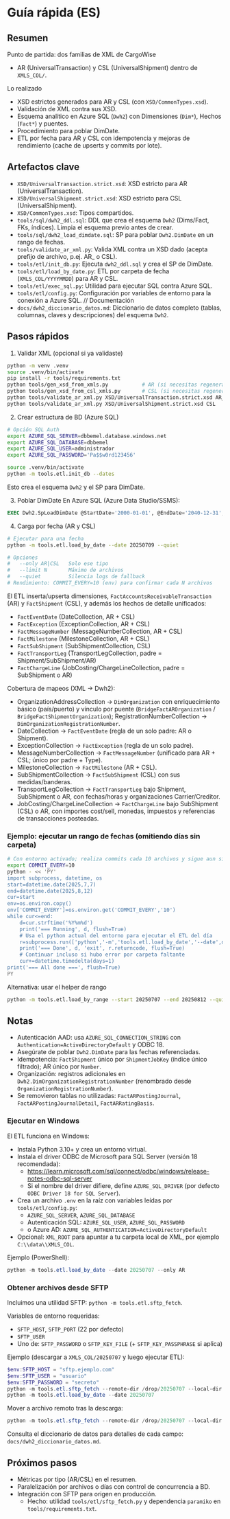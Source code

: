 # Guía rápida (ES)

## Resumen
Punto de partida: dos familias de XML de CargoWise
- AR (UniversalTransaction) y CSL (UniversalShipment) dentro de `XMLS_COL/`.

Lo realizado
- XSD estrictos generados para AR y CSL (con `XSD/CommonTypes.xsd`).
- Validación de XML contra sus XSD.
- Esquema analítico en Azure SQL (`Dwh2`) con Dimensiones (`Dim*`), Hechos (`Fact*`) y puentes.
- Procedimiento para poblar DimDate.
- ETL por fecha para AR y CSL con idempotencia y mejoras de rendimiento (cache de upserts y commits por lote).

## Artefactos clave
- `XSD/UniversalTransaction.strict.xsd`: XSD estricto para AR (UniversalTransaction).
- `XSD/UniversalShipment.strict.xsd`: XSD estricto para CSL (UniversalShipment).
- `XSD/CommonTypes.xsd`: Tipos compartidos.
- `tools/sql/dwh2_ddl.sql`: DDL que crea el esquema `Dwh2` (Dims/Fact, FKs, índices). Limpia el esquema previo antes de crear.
- `tools/sql/dwh2_load_dimdate.sql`: SP para poblar `Dwh2.DimDate` en un rango de fechas.
- `tools/validate_ar_xml.py`: Valida XML contra un XSD dado (acepta prefijo de archivo, p.ej. AR_ o CSL).
- `tools/etl/init_db.py`: Ejecuta `dwh2_ddl.sql` y crea el SP de DimDate.
- `tools/etl/load_by_date.py`: ETL por carpeta de fecha (`XMLS_COL/YYYYMMDD`) para AR y CSL.
- `tools/etl/exec_sql.py`: Utilidad para ejecutar SQL contra Azure SQL.
- `tools/etl/config.py`: Configuración por variables de entorno para la conexión a Azure SQL.
// Documentación
- `docs/dwh2_diccionario_datos.md`: Diccionario de datos completo (tablas, columnas, claves y descripciones) del esquema `Dwh2`.

## Pasos rápidos
1) Validar XML (opcional si ya validaste)
```bash
python -m venv .venv
source .venv/bin/activate
pip install -r tools/requirements.txt
python tools/gen_xsd_from_xmls.py           # AR (si necesitas regenerar)
python tools/gen_xsd_from_csl_xmls.py       # CSL (si necesitas regenerar)
python tools/validate_ar_xml.py XSD/UniversalTransaction.strict.xsd AR_
python tools/validate_ar_xml.py XSD/UniversalShipment.strict.xsd CSL
```

2) Crear estructura de BD (Azure SQL)
```bash
# Opción SQL Auth
export AZURE_SQL_SERVER=dbbemel.database.windows.net
export AZURE_SQL_DATABASE=dbbemel
export AZURE_SQL_USER=administrador
export AZURE_SQL_PASSWORD='Pa$$w0rd123456'

source .venv/bin/activate
python -m tools.etl.init_db --dates
```
Esto crea el esquema `Dwh2` y el SP para DimDate.

3) Poblar DimDate
En Azure SQL (Azure Data Studio/SSMS):
```sql
EXEC Dwh2.SpLoadDimDate @StartDate='2000-01-01', @EndDate='2040-12-31', @DeleteExisting=0;
```

4) Carga por fecha (AR y CSL)
```bash
# Ejecutar para una fecha
python -m tools.etl.load_by_date --date 20250709 --quiet

# Opciones
#   --only AR|CSL   Solo ese tipo
#   --limit N       Máximo de archivos
#   --quiet         Silencia logs de fallback
# Rendimiento: COMMIT_EVERY=10 (env) para confirmar cada N archivos
```
 El ETL inserta/upserta dimensiones, `FactAccountsReceivableTransaction` (AR) y `FactShipment` (CSL), y además los hechos de detalle unificados:
 - `FactEventDate` (DateCollection, AR + CSL)
 - `FactException` (ExceptionCollection, AR + CSL)
 - `FactMessageNumber` (MessageNumberCollection, AR + CSL)
 - `FactMilestone` (MilestoneCollection, AR + CSL)
 - `FactSubShipment` (SubShipmentCollection, CSL)
 - `FactTransportLeg` (TransportLegCollection, padre = Shipment/SubShipment/AR)
 - `FactChargeLine` (JobCosting/ChargeLineCollection, padre = SubShipment o AR)

Cobertura de mapeos (XML → Dwh2):
- OrganizationAddressCollection → `DimOrganization` con enriquecimiento básico (país/puerto) y vínculo por puente (`BridgeFactAROrganization` / `BridgeFactShipmentOrganization`); RegistrationNumberCollection → `DimOrganizationRegistrationNumber`.
- DateCollection → `FactEventDate` (regla de un solo padre: AR o Shipment).
- ExceptionCollection → `FactException` (regla de un solo padre).
- MessageNumberCollection → `FactMessageNumber` (unificado para AR + CSL; único por padre + Type).
- MilestoneCollection → `FactMilestone` (AR + CSL).
- SubShipmentCollection → `FactSubShipment` (CSL) con sus medidas/banderas.
- TransportLegCollection → `FactTransportLeg` bajo Shipment, SubShipment o AR, con fechas/horas y organizaciones Carrier/Creditor.
- JobCosting/ChargeLineCollection → `FactChargeLine` bajo SubShipment (CSL) o AR, con importes cost/sell, monedas, impuestos y referencias de transacciones posteadas.

### Ejemplo: ejecutar un rango de fechas (omitiendo días sin carpeta)
```bash
# Con entorno activado; realiza commits cada 10 archivos y sigue aun si falta la carpeta del día
export COMMIT_EVERY=10
python - << 'PY'
import subprocess, datetime, os
start=datetime.date(2025,7,7)
end=datetime.date(2025,8,12)
cur=start
env=os.environ.copy()
env['COMMIT_EVERY']=os.environ.get('COMMIT_EVERY','10')
while cur<=end:
	d=cur.strftime('%Y%m%d')
	print('=== Running', d, flush=True)
	# Usa el python actual del entorno para ejecutar el ETL del día
	r=subprocess.run(['python','-m','tools.etl.load_by_date','--date',d,'--quiet'], env=env)
	print('=== Done', d, 'exit', r.returncode, flush=True)
	# Continuar incluso si hubo error por carpeta faltante
	cur+=datetime.timedelta(days=1)
print('=== All done ===', flush=True)
PY
```

Alternativa: usar el helper de rango
```bash
python -m tools.etl.load_by_range --start 20250707 --end 20250812 --quiet
```

## Notas
- Autenticación AAD: usa `AZURE_SQL_CONNECTION_STRING` con `Authentication=ActiveDirectoryDefault` y ODBC 18.
- Asegúrate de poblar `Dwh2.DimDate` para las fechas referenciadas.
- Idempotencia: `FactShipment` único por `ShipmentJobKey` (índice único filtrado); AR único por `Number`.
- Organización: registros adicionales en `Dwh2.DimOrganizationRegistrationNumber` (renombrado desde `OrganizationRegistrationNumber`).
- Se removieron tablas no utilizadas: `FactARPostingJournal`, `FactARPostingJournalDetail`, `FactARRatingBasis`.

### Ejecutar en Windows

El ETL funciona en Windows:

- Instala Python 3.10+ y crea un entorno virtual.
- Instala el driver ODBC de Microsoft para SQL Server (versión 18 recomendada):
	- https://learn.microsoft.com/sql/connect/odbc/windows/release-notes-odbc-sql-server
	- Si el nombre del driver difiere, define `AZURE_SQL_DRIVER` (por defecto `ODBC Driver 18 for SQL Server`).
- Crea un archivo `.env` en la raíz con variables leídas por `tools/etl/config.py`:
	- `AZURE_SQL_SERVER`, `AZURE_SQL_DATABASE`
	- Autenticación SQL: `AZURE_SQL_USER`, `AZURE_SQL_PASSWORD`
	- o Azure AD: `AZURE_SQL_AUTHENTICATION=ActiveDirectoryDefault`
- Opcional: `XML_ROOT` para apuntar a tu carpeta local de XML, por ejemplo `C:\\data\\XMLS_COL`.

Ejemplo (PowerShell):

```powershell
python -m tools.etl.load_by_date --date 20250707 --only AR
```

### Obtener archivos desde SFTP

Incluimos una utilidad SFTP: `python -m tools.etl.sftp_fetch`.

Variables de entorno requeridas:

- `SFTP_HOST`, `SFTP_PORT` (22 por defecto)
- `SFTP_USER`
- Uno de: `SFTP_PASSWORD` o `SFTP_KEY_FILE` (+ `SFTP_KEY_PASSPHRASE` si aplica)

Ejemplo (descargar a `XMLS_COL/20250707` y luego ejecutar ETL):

```powershell
$env:SFTP_HOST = "sftp.ejemplo.com"
$env:SFTP_USER = "usuario"
$env:SFTP_PASSWORD = "secreto"
python -m tools.etl.sftp_fetch --remote-dir /drop/20250707 --local-dir XMLS_COL/20250707 --patterns "AR_*.xml" "CSL*.xml"
python -m tools.etl.load_by_date --date 20250707
```

Mover a archivo remoto tras la descarga:

```powershell
python -m tools.etl.sftp_fetch --remote-dir /drop/20250707 --local-dir XMLS_COL/20250707 --patterns "*.xml" --move-remote-to /archive/20250707
```

Consulta el diccionario de datos para detalles de cada campo: `docs/dwh2_diccionario_datos.md`.

## Próximos pasos
- Métricas por tipo (AR/CSL) en el resumen.
- Paralelización por archivos o días con control de concurrencia a BD.
- Integración con SFTP para origen en producción.
	- Hecho: utilidad `tools/etl/sftp_fetch.py` y dependencia `paramiko` en `tools/requirements.txt`.
